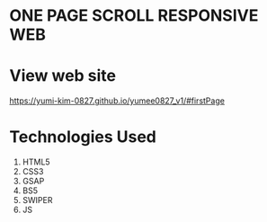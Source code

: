 # ONE PAGE SCROLL RESPONSIVE WEB

# View web site
https://yumi-kim-0827.github.io/yumee0827_v1/#firstPage

# Technologies Used
1.  HTML5
2.  CSS3
3.  GSAP
4.  BS5
5.  SWIPER
6.  JS
